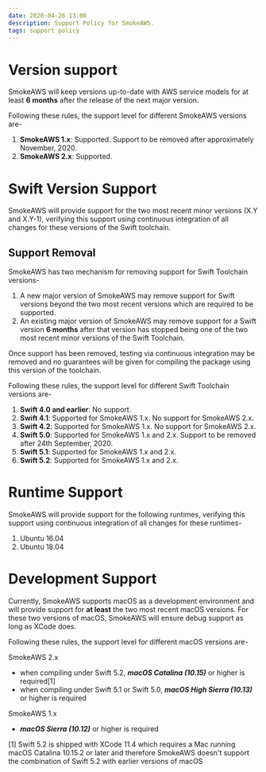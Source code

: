 ```yaml
---
date: 2020-04-26 13:00
description: Support Policy for SmokeAWS.
tags: support policy
---
```

# Version support

SmokeAWS will keep versions up-to-date with AWS service models for at least **6 months** after the release of the next major version.

Following these rules, the support level for different SmokeAWS versions are-
1. **SmokeAWS 1.x**: Supported. Support to be removed after approximately November, 2020.
2. **SmokeAWS 2.x**: Supported.

# Swift Version Support

SmokeAWS will provide support for the two most recent minor versions (X.Y and X.Y-1), verifying this support using continuous integration of all changes for these versions of the Swift toolchain.

## Support Removal

SmokeAWS has two mechanism for removing support for Swift Toolchain versions-
1. A new major version of SmokeAWS may remove support for Swift versions beyond the two most recent versions which are required to be supported.
2. An existing major version of SmokeAWS may remove support for a Swift version **6 months** after that version has stopped being one of the two most recent minor versions of the Swift Toolchain.

Once support has been removed, testing via continuous integration may be removed and no guarantees will be given for compiling the package using this version of the toolchain.

Following these rules, the support level for different Swift Toolchain versions are-
1. **Swift 4.0 and earlier**: No support.
2. **Swift 4.1**: Supported for SmokeAWS 1.x. No support for SmokeAWS 2.x.
3. **Swift 4.2**: Supported for SmokeAWS 1.x. No support for SmokeAWS 2.x.
4. **Swift 5.0**: Supported for SmokeAWS 1.x and 2.x. Support to be removed after 24th September, 2020.
5. **Swift 5.1**: Supported for SmokeAWS 1.x and 2.x.
6. **Swift 5.2**: Supported for SmokeAWS 1.x and 2.x.

# Runtime Support

SmokeAWS will provide support for the following runtimes, verifying this support using continuous integration of all changes for these runtimes-
1. Ubuntu 16.04
2. Ubuntu 18.04

# Development Support

Currently, SmokeAWS supports macOS as a development environment and will provide support for **at least** the two most recent macOS versions. For these two versions of macOS, SmokeAWS will ensure debug support as long as XCode does.

Following these rules, the support level for different macOS versions are-

SmokeAWS 2.x
* when compiling under Swift 5.2, ***macOS Catalina (10.15)*** or higher is required[1]
* when compiling under Swift 5.1 or Swift 5.0, ***macOS High Sierra (10.13)*** or higher is required

SmokeAWS 1.x
* ***macOS Sierra (10.12)*** or higher is required

[1] Swift 5.2 is shipped with XCode 11.4 which requires a Mac running macOS Catalina 10.15.2 or later and therefore SmokeAWS doesn't support the combination of Swift 5.2 with earlier versions of macOS


